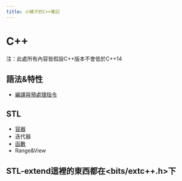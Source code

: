 ```yaml
---
title: 小橘子的C++筆記
---
```


# C++
注：此處所有內容皆假設C++版本不會低於C++14
## 語法&特性
+ [編譯與預處理指令](complie)
## STL
+ [容器](containers)
+ 迭代器
+ [函數](stdfunctions)
+ Range&View
## STL-extend這裡的東西都在\<bits/extc++.h\>下